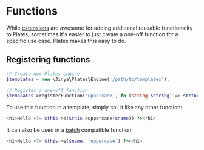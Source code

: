 # Functions

While [extensions](extensions.md) are awesome for adding additional reusable functionality to Plates, sometimes it's
easier to just create a one-off function for a specific use case. Plates makes this easy to do.

## Registering functions

```php
// Create new Plates engine
$templates = new \Jinya\Plates\Engine('/path/to/templates');

// Register a one-off function
$templates->registerFunction('uppercase', fn (string $string) => strtoupper($string));
```

To use this function in a template, simply call it like any other function:

```php
<h1>Hello <?= $this->e($this->uppercase($name)) ?></h1>
```

It can also be used in a [batch](../templates/functions.md) compatible function:

```php
<h1>Hello <?= $this->e($name, 'uppercase') ?></h1>
```
